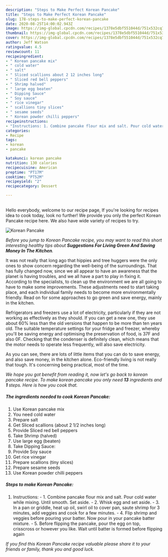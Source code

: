 ```yaml
---
description: "Steps to Make Perfect Korean Pancake"
title: "Steps to Make Perfect Korean Pancake"
slug: 178-steps-to-make-perfect-korean-pancake
date: 2020-08-25T14:00:02.943Z
image: https://img-global.cpcdn.com/recipes/1378e5dbf551044d/751x532cq70/korean-pancake-recipe-main-photo.jpg
thumbnail: https://img-global.cpcdn.com/recipes/1378e5dbf551044d/751x532cq70/korean-pancake-recipe-main-photo.jpg
cover: https://img-global.cpcdn.com/recipes/1378e5dbf551044d/751x532cq70/korean-pancake-recipe-main-photo.jpg
author: Jeff Watson
ratingvalue: 4.5
reviewcount: 11
recipeingredient:
- " Korean pancake mix"
- " cold water"
- " salt"
- " Sliced scallions about 2 12 inches long"
- " Sliced red bell peppers"
- " Shrimp halved"
- " large egg beaten"
- " Dipping Sauce"
- " Soy sauce"
- " rice vinegar"
- " scallions tiny slices"
- " sesame seeds"
- " Korean powder chilli peppers"
recipeinstructions:
- "Instructions: 1. Combine pancake flour mix and salt. Pour cold water while mixing. Until smooth. Set aside.  2. Whisk egg and set aside.  3. In a pan or griddle, heat up oil, swirl oil to cover pan, saute shrimp for 3 minutes, add veggies and cook for a few minutes.  4. Flip shrimp and veggies before pouring your batter. Now pour in your pancake batter mixture.  5. Before flipping the pancake, pour the egg on top, crisscross or however you like. Wait until batter is formed before flipping again"
categories:
- Recipe
tags:
- korean
- pancake

katakunci: korean pancake 
nutrition: 130 calories
recipecuisine: American
preptime: "PT17M"
cooktime: "PT52M"
recipeyield: "2"
recipecategory: Dessert

---
```

<br>
Hello everybody, welcome to our recipe page, If you're looking for recipes idea to cook today, look no further! We provide you only the perfect Korean Pancake recipe here. We also have wide variety of recipes to try.
<br>


![Korean Pancake](https://img-global.cpcdn.com/recipes/1378e5dbf551044d/751x532cq70/korean-pancake-recipe-main-photo.jpg)

<i>Before you jump to Korean Pancake recipe, you may want to read this short interesting healthy tips about 
<strong>Suggestions For Living Green And Saving Money In The Kitchen</strong>.</i>
</br>

It was not really that long ago that hippies and tree huggers were the only ones to show concern regarding the well-being of the surroundings. That has fully changed now, since we all appear to have an awareness that the planet is having troubles, and we all have a part to play in fixing it. According to the specialists, to clean up the environment we are all going to have to make some improvements. These adjustments need to start taking place, and each individual family needs to become more environmentally friendly. Read on for some approaches to go green and save energy, mainly in the kitchen.

Refrigerators and freezers use a lot of electricity, particularly if they are not working as effectively as they should. If you can get a new one, they use about 60% less than the old versions that happen to be more than ten years old. The suitable temperature settings for your fridge and freezer, whereby you'll be saving energy and optimising the preservation of food, is 37F and also 0F. Checking that the condenser is definitely clean, which means that the motor needs to operate less frequently, will also save electricity.

As you can see, there are lots of little items that you can do to save energy, and also save money, in the kitchen alone. Eco-friendly living is not really that tough. It's concerning being practical, most of the time.


<i>We hope you got benefit from reading it, now let's go back to korean pancake recipe. To make korean pancake you only need <strong>13</strong> ingredients and <strong>1</strong> steps. Here is how you cook that.
</i>

##### The ingredients needed to cook Korean Pancake:

1. Use  Korean pancake mix
1. You need  cold water
1. Prepare  salt
1. Get  Sliced scallions (about 2 1/2 inches long)
1. Provide  Sliced red bell peppers
1. Take  Shrimp (halved)
1. Use  large egg (beaten)
1. Take  Dipping Sauce:
1. Provide  Soy sauce
1. Get  rice vinegar
1. Prepare  scallions (tiny slices)
1. Prepare  sesame seeds
1. Use  Korean powder chilli peppers


##### Steps to make Korean Pancake:

1. Instructions: - 1. Combine pancake flour mix and salt. Pour cold water while mixing. Until smooth. Set aside.  - 2. Whisk egg and set aside.  - 3. In a pan or griddle, heat up oil, swirl oil to cover pan, saute shrimp for 3 minutes, add veggies and cook for a few minutes.  - 4. Flip shrimp and veggies before pouring your batter. Now pour in your pancake batter mixture.  - 5. Before flipping the pancake, pour the egg on top, crisscross or however you like. Wait until batter is formed before flipping again


<i>If you find this Korean Pancake recipe valuable please share it to your friends or family, thank you and good luck.</i>
